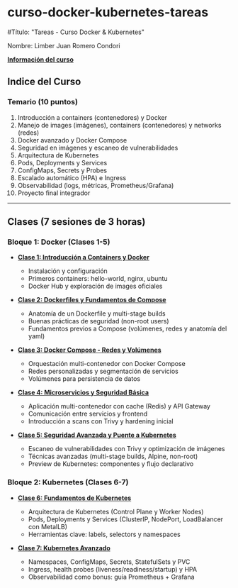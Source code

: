 # curso-docker-kubernetes-tareas
#Título: "Tareas - Curso Docker & Kubernetes"

Nombre: Limber Juan Romero Condori

**[Información del curso](https://www.i-quattro.com/product-page/dok-kub-001)**


## Indice del Curso

### Temario (10 puntos)

1. Introducción a containers (contenedores) y Docker
2. Manejo de images (imágenes), containers (contenedores) y networks (redes)
3. Docker avanzado y Docker Compose
4. Seguridad en imágenes y escaneo de vulnerabilidades
5. Arquitectura de Kubernetes
6. Pods, Deployments y Services
7. ConfigMaps, Secrets y Probes
8. Escalado automático (HPA) e Ingress
9. Observabilidad (logs, métricas, Prometheus/Grafana)
10. Proyecto final integrador

---

## Clases (7 sesiones de 3 horas)

### Bloque 1: Docker (Clases 1-5)

- **[Clase 1: Introducción a Containers y Docker](bloque-docker/clase1-introduccion/)**
  - Instalación y configuración
  - Primeros containers: hello-world, nginx, ubuntu
  - Docker Hub y exploración de images oficiales

- **[Clase 2: Dockerfiles y Fundamentos de Compose](bloque-docker/clase2-dockerfiles/)**
  - Anatomía de un Dockerfile y multi-stage builds
  - Buenas prácticas de seguridad (non-root users)
  - Fundamentos previos a Compose (volúmenes, redes y anatomía del yaml)

- **[Clase 3: Docker Compose - Redes y Volúmenes](bloque-docker/clase3-compose/)**
  - Orquestación multi-contenedor con Docker Compose
  - Redes personalizadas y segmentación de servicios
  - Volúmenes para persistencia de datos

- **[Clase 4: Microservicios y Seguridad Básica](bloque-docker/clase4-microservicios/)**
  - Aplicación multi-contenedor con cache (Redis) y API Gateway
  - Comunicación entre servicios y frontend
  - Introducción a scans con Trivy y hardening inicial

- **[Clase 5: Seguridad Avanzada y Puente a Kubernetes](bloque-docker/clase5-seguridad/)**
  - Escaneo de vulnerabilidades con Trivy y optimización de imágenes
  - Técnicas avanzadas (multi-stage builds, Alpine, non-root)
  - Preview de Kubernetes: componentes y flujo declarativo

### Bloque 2: Kubernetes (Clases 6-7)

- **[Clase 6: Fundamentos de Kubernetes](bloque-kubernetes/clase6-introduccion/)**
  - Arquitectura de Kubernetes (Control Plane y Worker Nodes)
  - Pods, Deployments y Services (ClusterIP, NodePort, LoadBalancer con MetalLB)
  - Herramientas clave: labels, selectors y namespaces

- **[Clase 7: Kubernetes Avanzado](bloque-kubernetes/clase7-configuracion-persistencia/)**
  - Namespaces, ConfigMaps, Secrets, StatefulSets y PVC
  - Ingress, health probes (liveness/readiness/startup) y HPA
  - Observabilidad como bonus: guía Prometheus + Grafana



